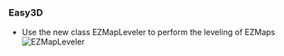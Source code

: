 ### Easy3D
- Use the new class EZMapLeveler to perform the leveling of EZMaps
![EZMapLeveler](https://documentation.euresys.com/Products/OPEN_EVISION/OPEN_EVISION/en-us/Content/Resources/Images/02_What_s_New/RN2410_Easy3D_EZMapLeveler_thumb_200_0.png)